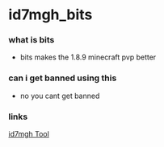# id7mgh_bits

### what is bits
- bits makes the 1.8.9 minecraft pvp better
### can i get banned using this
- no you cant get banned 




### links
[id7mgh Tool](https://id7mgh.xyz) 
